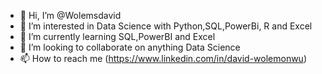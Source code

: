 - 👋 Hi, I’m @Wolemsdavid
- 👀 I’m interested in Data Science with Python,SQL,PowerBi, R and Excel 
- 🌱 I’m currently learning SQL,PowerBI and Excel
- 💞️ I’m looking to collaborate on anything Data Science
- 📫 How to reach me (https://www.linkedin.com/in/david-wolemonwu)

<!---
Wolemsdavid/Wolemsdavid is a ✨ special ✨ repository because its `README.md` (this file) appears on your GitHub profile.
You can click the Preview link to take a look at your changes.
--->
